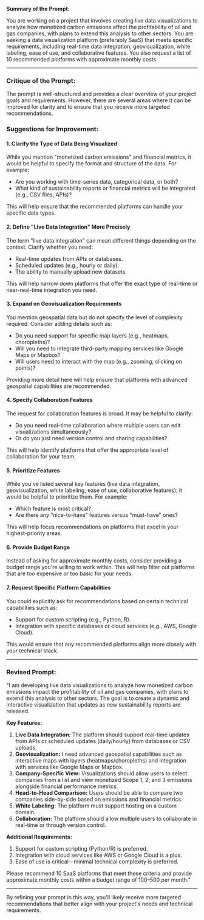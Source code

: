 **Summary of the Prompt:**

You are working on a project that involves creating live data visualizations to analyze how monetized carbon emissions affect the profitability of oil and gas companies, with plans to extend this analysis to other sectors. You are seeking a data visualization platform (preferably SaaS) that meets specific requirements, including real-time data integration, geovisualization, white labeling, ease of use, and collaborative features. You also request a list of 10 recommended platforms with approximate monthly costs.

---

### **Critique of the Prompt:**

The prompt is well-structured and provides a clear overview of your project goals and requirements. However, there are several areas where it can be improved for clarity and to ensure that you receive more targeted recommendations.

### **Suggestions for Improvement:**

#### **1. Clarify the Type of Data Being Visualized**
While you mention "monetized carbon emissions" and financial metrics, it would be helpful to specify the format and structure of the data. For example:
- Are you working with time-series data, categorical data, or both?
- What kind of sustainability reports or financial metrics will be integrated (e.g., CSV files, APIs)?
  
This will help ensure that the recommended platforms can handle your specific data types.

#### **2. Define "Live Data Integration" More Precisely**
The term "live data integration" can mean different things depending on the context. Clarify whether you need:
- Real-time updates from APIs or databases.
- Scheduled updates (e.g., hourly or daily).
- The ability to manually upload new datasets.

This will help narrow down platforms that offer the exact type of real-time or near-real-time integration you need.

#### **3. Expand on Geovisualization Requirements**
You mention geospatial data but do not specify the level of complexity required. Consider adding details such as:
- Do you need support for specific map layers (e.g., heatmaps, choropleths)?
- Will you need to integrate third-party mapping services like Google Maps or Mapbox?
- Will users need to interact with the map (e.g., zooming, clicking on points)?

Providing more detail here will help ensure that platforms with advanced geospatial capabilities are recommended.

#### **4. Specify Collaboration Features**
The request for collaboration features is broad. It may be helpful to clarify:
- Do you need real-time collaboration where multiple users can edit visualizations simultaneously?
- Or do you just need version control and sharing capabilities?
  
This will help identify platforms that offer the appropriate level of collaboration for your team.

#### **5. Prioritize Features**
While you've listed several key features (live data integration, geovisualization, white labeling, ease of use, collaborative features), it would be helpful to prioritize them. For example:
- Which feature is most critical?
- Are there any "nice-to-have" features versus "must-have" ones?

This will help focus recommendations on platforms that excel in your highest-priority areas.

#### **6. Provide Budget Range**
Instead of asking for approximate monthly costs, consider providing a budget range you're willing to work within. This will help filter out platforms that are too expensive or too basic for your needs.

#### **7. Request Specific Platform Capabilities**
You could explicitly ask for recommendations based on certain technical capabilities such as:
- Support for custom scripting (e.g., Python, R).
- Integration with specific databases or cloud services (e.g., AWS, Google Cloud).
  
This would ensure that any recommended platforms align more closely with your technical stack.

---

### **Revised Prompt:**

"I am developing live data visualizations to analyze how monetized carbon emissions impact the profitability of oil and gas companies, with plans to extend this analysis to other sectors. The goal is to create a dynamic and interactive visualization that updates as new sustainability reports are released.

**Key Features:**
1. **Live Data Integration:** The platform should support real-time updates from APIs or scheduled updates (daily/hourly) from databases or CSV uploads.
2. **Geovisualization:** I need advanced geospatial capabilities such as interactive maps with layers (heatmaps/choropleths) and integration with services like Google Maps or Mapbox.
3. **Company-Specific View:** Visualizations should allow users to select companies from a list and view monetized Scope 1, 2, and 3 emissions alongside financial performance metrics.
4. **Head-to-Head Comparison:** Users should be able to compare two companies side-by-side based on emissions and financial metrics.
5. **White Labeling:** The platform must support hosting on a custom domain.
6. **Collaboration:** The platform should allow multiple users to collaborate in real-time or through version control.

**Additional Requirements:**
1. Support for custom scripting (Python/R) is preferred.
2. Integration with cloud services like AWS or Google Cloud is a plus.
3. Ease of use is critical—minimal technical complexity is preferred.

Please recommend 10 SaaS platforms that meet these criteria and provide approximate monthly costs within a budget range of $100–$500 per month."

---

By refining your prompt in this way, you'll likely receive more targeted recommendations that better align with your project's needs and technical requirements.
 